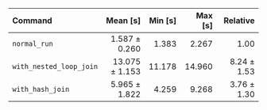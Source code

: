 | Command | Mean [s] | Min [s] | Max [s] | Relative |
|:---|---:|---:|---:|---:|
| `normal_run` | 1.587 ± 0.260 | 1.383 | 2.267 | 1.00 |
| `with_nested_loop_join` | 13.075 ± 1.153 | 11.178 | 14.960 | 8.24 ± 1.53 |
| `with_hash_join` | 5.965 ± 1.822 | 4.259 | 9.268 | 3.76 ± 1.30 |
